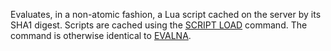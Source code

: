 <!--
layout:  index.html
title:   EVALNASHA - Tile38
class:   command
super:   documentation
command: evalnasha
-->

Evaluates, in a non-atomic fashion, a Lua script cached on the server by its SHA1 digest. Scripts are cached using the [SCRIPT LOAD](/commands/script-load) command.  The command is otherwise identical to [EVALNA](/commands/evalna).

